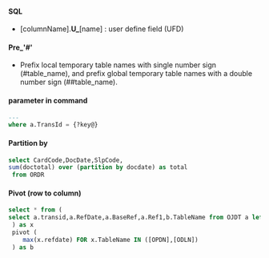 #### SQL
- [columnName].**U_**[name] : user define field (UFD)  
#### Pre_'#'
- Prefix local temporary table names with single number sign (#table_name), and prefix global temporary table names with a double number sign (##table_name).
#### parameter in command
```sql
---
where a.TransId = {?key@}
```
#### Partition by
```sql
select CardCode,DocDate,SlpCode,
sum(doctotal) over (partition by docdate) as total
 from ORDR 
```
#### Pivot (row to column)
```sql
select * from (
select a.transid,a.RefDate,a.BaseRef,a.Ref1,b.TableName from OJDT a left join OBOB b on a.TransType = b.ObjectId 
 ) as x 
 pivot (
	max(x.refdate) FOR x.TableName IN ([OPDN],[ODLN])
 ) as b
```
